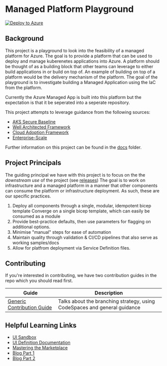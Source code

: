 # Managed Platform Playground

[![Deploy to Azure](http://azuredeploy.net/deploybutton.png)](https://portal.azure.com/#create/Microsoft.Template/uri/https%3A%2F%2Fraw.githubusercontent.com%2Fdanielscholl%2Fmanaged-platform%2Fmain%2Fazuredeploy.json)


## Background

This project is a playground to look into the feasibility of a managed platform for Azure. The goal is to provide a platform that can be used to deploy and manage kuberenetes applications into Azure. A platform should be thought of as a building block that other teams can leverage to either build applications in or build on top of.  An example of building on top of a platform would be the delivery mechanism of the platform. The goal of the playground is to investigate building a Managed Application using the IaC from the platform.

Currently the Azure Managed App is built into this platform but the expectation is that it be seperated into a seperate repository.

This project attempts to leverage guidance from the following sources:

- [AKS Secure Baseline](https://docs.microsoft.com/azure/architecture/reference-architectures/containers/aks/secure-baseline-aks)
- [Well Architected Framework](https://docs.microsoft.com/azure/architecture/framework/)
- [Cloud Adoption Framework](https://azure.microsoft.com/cloud-adoption-framework/)
- [Enterprise-Scale](https://github.com/Azure/Enterprise-Scale) 


Further information on this project can be found in the [docs](docs/setup.md) folder.

## Project Principals

The guiding principal we have with this project is to focus on the the *downstream use* of the project (see [releases](https://github.com/danielscholl/managed-platform/releases))  The goal is to work on infrastructure and a managed platform in a manner that other components can consume the platform or infrastructure deployment. As such, these are our specific practices.

1. Deploy all components through a single, modular, idempotent bicep template Converge on a single bicep template, which can easily be consumed as a module
2. Provide best-practice defaults, then use parameters for flagging on additional options.
3. Minimise "manual" steps for ease of automation
4. Maintain quality through validation & CI/CD pipelines that also serve as working samples/docs
5. Allow for platfrom deployment via Service Definition files.

## Contributing

If you're interested in contributing, we have two contribution guides in the repo which you should read first.

Guide | Description
----- | -----------
[Generic Contribution Guide](CONTRIBUTING.md) | Talks about the branching strategy, using CodeSpaces and general guidance


## Helpful Learning Links

- [UI Sandbox](https://portal.azure.com/?feature.customPortal=false&#blade/Microsoft_Azure_CreateUIDef/SandboxBlade)
- [UI Definition Documentation](https://docs.microsoft.com/en-us/azure/azure-resource-manager/managed-applications/create-uidefinition-overview)
- [Mastering the Marketplace](http://aka.ms/MasteringTheMarketplace)
- [Blog Part 1](https://arsenvlad.medium.com/simple-azure-managed-application-creating-testing-and-publishing-in-partner-center-d2cb3b98bed2)
- [Blog Part 2](https://arsenvlad.medium.com/azure-managed-application-with-aks-and-deployment-time-or-cross-tenant-role-assignments-to-vm-and-3ebce7d607c2)
